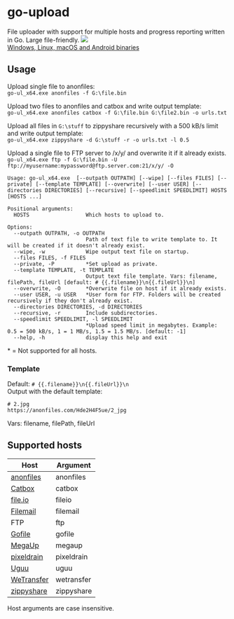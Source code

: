 # go-upload
File uploader with support for multiple hosts and progress reporting written in Go. Large file-friendly.
![](https://i.imgur.com/Mtfn3pu.png)  
[Windows, Linux, macOS and Android binaries](https://github.com/Sorrow446/go-upload/releases)

## Usage
Upload single file to anonfiles:   
`go-ul_x64.exe anonfiles -f G:\file.bin`

Upload two files to anonfiles and catbox and write output template:   
`go-ul_x64.exe anonfiles catbox -f G:\file.bin G:\file2.bin -o urls.txt`

Upload all files in `G:\stuff` to zippyshare recursively with a 500 kB/s limit and write output template:   
`go-ul_x64.exe zippyshare -d G:\stuff -r -o urls.txt -l 0.5`

Upload a single file to FTP server to /x/y/ and overwrite it if it already exists.   
`go-ul_x64.exe ftp -f G:\file.bin -U ftp://myusername:mypassword@ftp.server.com:21/x/y/ -O`

```
Usage: go-ul_x64.exe  [--outpath OUTPATH] [--wipe] [--files FILES] [--private] [--template TEMPLATE] [--overwrite] [--user USER] [--directories DIRECTORIES] [--recursive] [--speedlimit SPEEDLIMIT] HOSTS [HOSTS ...]

Positional arguments:
  HOSTS                  Which hosts to upload to.

Options:
  --outpath OUTPATH, -o OUTPATH
                         Path of text file to write template to. It will be created if it doesn't already exist.
  --wipe, -w             Wipe output text file on startup.
  --files FILES, -f FILES
  --private, -P          *Set upload as private.
  --template TEMPLATE, -t TEMPLATE
                         Output text file template. Vars: filename, filePath, fileUrl [default: # {{.filename}}\n{{.fileUrl}}\n]
  --overwrite, -O        *Overwrite file on host if it already exists.
  --user USER, -u USER   *User form for FTP. Folders will be created recursively if they don't already exist.
  --directories DIRECTORIES, -d DIRECTORIES
  --recursive, -r        Include subdirectories.
  --speedlimit SPEEDLIMIT, -l SPEEDLIMIT
                         *Upload speed limit in megabytes. Example: 0.5 = 500 kB/s, 1 = 1 MB/s, 1.5 = 1.5 MB/s. [default: -1]
  --help, -h             display this help and exit
```
\* = Not supported for all hosts.

### Template

Default: `# {{.filename}}\n{{.fileUrl}}\n`    
Output with the default template:
```
# 2.jpg
https://anonfiles.com/Hde2H4F5ue/2_jpg
```
Vars: filename, filePath, fileUrl

## Supported hosts
|Host|Argument|
| --- | --- |
|[anonfiles](https://anonfiles.com/)|anonfiles
|[Catbox](https://catbox.moe/)|catbox
|[file.io](https://www.file.io/)|fileio
|[Filemail](https://www.filemail.com/)|filemail
|FTP|ftp
|[Gofile](https://gofile.io/)|gofile
|[MegaUp](https://megaup.net/)|megaup
|[pixeldrain](https://pixeldrain.com/)|pixeldrain
|[Uguu](https://uguu.se/)|uguu
|[WeTransfer](https://wetransfer.com/)|wetransfer
|[zippyshare](https://www.zippyshare.com/)|zippyshare

Host arguments are case insensitive.
